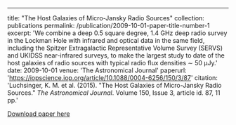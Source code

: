 ---
title: "The Host Galaxies of Micro-Jansky Radio Sources"
collection: publications
permalink: /publication/2009-10-01-paper-title-number-1
excerpt: 'We combine a deep 0.5 square degree, 1.4 GHz deep radio survey in the Lockman Hole with infrared and optical data in the same field, including the Spitzer Extragalactic Representative Volume Survey (SERVS) and UKIDSS near-infrared surveys, to make the largest study to date of the host galaxies of radio sources with typical radio flux densities ∼ 50 μJy.'
date: 2009-10-01
venue: 'The Astronomical Journal'
paperurl: 'https://iopscience.iop.org/article/10.1088/0004-6256/150/3/87'
citation: 'Luchsinger, K. M. et al. (2015). &quot;The Host Galaxies of Micro-Jansky Radio Sources.&quot; <i>The Astronomical Journal</i>. Volume 150, Issue 3, article id. 87, 11 pp.'

[Download paper here](http://academicpages.github.io/files/hostgalaxies.pdf)
